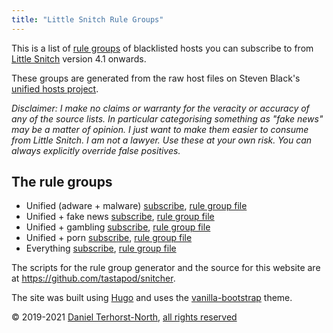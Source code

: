 ```yaml
---
title: "Little Snitch Rule Groups"
---
```


This is a list of [rule groups](https://help.obdev.at/littlesnitch/lsc-rule-group-subscriptions) of blacklisted hosts you can subscribe to from [Little Snitch](https://www.obdev.at/products/littlesnitch/index.html) version 4.1 onwards.

These groups are generated from the raw host files on Steven Black's [unified hosts project](https://github.com/StevenBlack/hosts).

_Disclaimer: I make no claims or warranty for the veracity or accuracy of any of the source lists. In particular categorising something as "fake news" may be a matter of opinion. I just want to make them easier to consume from Little Snitch. I am not a lawyer. Use these at your own risk. You can always explicitly override false positives._

## The rule groups

- Unified (adware + malware) [subscribe][subscribe-unified], [rule group file][download-unified]
- Unified + fake news [subscribe][subscribe-unified-fakenews], [rule group file][download-unified-fakenews]
- Unified + gambling [subscribe][subscribe-unified-gambling], [rule group file][download-unified-gambling]
- Unified + porn [subscribe][subscribe-unified-porn], [rule group file][download-unified-porn]
- Everything [subscribe][subscribe-everything], [rule group file][download-everything]

The scripts for the rule group generator and the source for this website are at https://github.com/tastapod/snitcher.

The site was built using [Hugo](https://gohugo.io/) and uses the [vanilla-bootstrap](https://themes.gohugo.io/vanilla-bootstrap-hugo-theme/) theme.

&copy; 2019-2021 [Daniel Terhorst-North](https://github.com/tastapod/), [all rights reserved](https://raw.githubusercontent.com/tastapod/snitcher/master/LICENSE)


[subscribe-unified]: x-littlesnitch:subscribe-rules?url=https%3A%2F%2Frules%2Esnitcher%2Edannorth%2Enet%2Funified%2Elsrules
[download-unified]: https://rules.snitcher.dannorth.net/unified.lsrules

[subscribe-unified-fakenews]: x-littlesnitch:subscribe-rules?url=https%3A%2F%2Frules%2Esnitcher%2Edannorth%2Enet%2Ffakenews%2Elsrules
[download-unified-fakenews]: https://rules.snitcher.dannorth.net/fakenews.lsrules

[subscribe-unified-gambling]: x-littlesnitch:subscribe-rules?url=https%3A%2F%2Frules%2Esnitcher%2Edannorth%2Enet%2Fgambling%2Elsrules
[download-unified-gambling]: https://rules.snitcher.dannorth.net/gambling.lsrules

[subscribe-unified-porn]: x-littlesnitch:subscribe-rules?url=https%3A%2F%2Frules%2Esnitcher%2Edannorth%2Enet%2Fporn%2Elsrules
[download-unified-porn]: https://rules.snitcher.dannorth.net/porn.lsrules

[subscribe-everything]: x-littlesnitch:subscribe-rules?url=https%3A%2F%2Frules%2Esnitcher%2Edannorth%2Enet%2Feverything%2Elsrules
[download-everything]: https://rules.snitcher.dannorth.net/everything.lsrules
